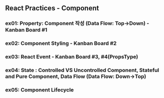 ## React Practices - Component

### ex01: Property: Component 작성 (Data Flow: Top->Down)   - Kanban Board #1
### ex02: Component Styling                                 - Kanban Board #2
### ex03: React Event                                       - Kanban Board #3, #4(PropsType)
### ex04: State : Controlled VS Uncontrolled Component, Stateful and Pure Component, Data Flow (Data Flow: Down->Top)
### ex05: Component Lifecycle